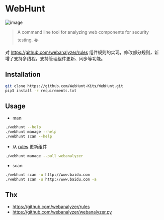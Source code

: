 # WebHunt

![image](https://user-images.githubusercontent.com/26270009/87249915-737d0b00-c494-11ea-9c9a-1b63d1da843a.png)

> A command line tool for analyzing web components for security testing. 𒈯

对 https://github.com/webanalyzer/rules 组件规则的实现，修改部分规则，新增了支持多线程，支持管理组件更新、同步等功能。

## Installation

```bash
git clone https://github.com/WebHunt-Kits/WebHunt.git
pip3 install -r requirements.txt
```

## Usage

- man

```bash
./webhunt --help
./webhunt manage --help
./webhunt scan --help
```

- 从 [rules](https://github.com/webanalyzer/rules) 更新组件

```bash
./webhunt manage --pull_webanalyzer
```

- scan

```bash
./webhunt scan -u http://www.baidu.com
./webhunt scan -u http://www.baidu.com -a
```

## Thx

- https://github.com/webanalyzer/rules
- https://github.com/webanalyzer/webanalyzer.py
